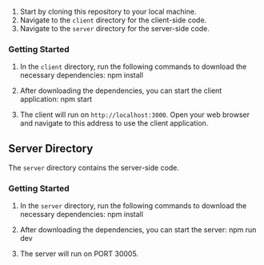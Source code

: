 1. Start by cloning this repository to your local machine.
2. Navigate to the `client` directory for the client-side code.
3. Navigate to the `server` directory for the server-side code.

### Getting Started

1. In the `client` directory, run the following commands to download the necessary dependencies:
  npm install

2. After downloading the dependencies, you can start the client application:
  npm start

3. The client will run on `http://localhost:3000`. Open your web browser and navigate to this address to use the client application.

## Server Directory

The `server` directory contains the server-side code.
  
### Getting Started

1. In the `server` directory, run the following commands to download the necessary dependencies:
  npm install

2. After downloading the dependencies, you can start the server:
  npm run dev

4. The server will run on PORT 30005.
